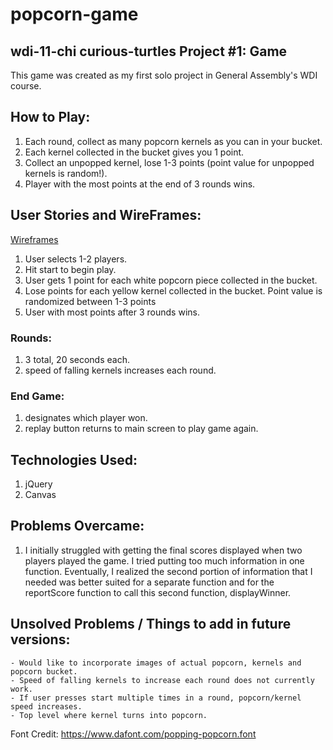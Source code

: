 # popcorn-game
## wdi-11-chi curious-turtles Project #1: Game

This game was created as my first solo project in General Assembly's WDI course.

## How to Play:
1. Each round, collect as many popcorn kernels as you can in your bucket.
2. Each kernel collected in the bucket gives you 1 point.
3. Collect an unpopped kernel, lose 1-3 points (point value for unpopped kernels is random!).
4. Player with the most points at the end of 3 rounds wins.

## User Stories and WireFrames:

[Wireframes](https://drive.google.com/file/d/0B2lKkBCaGtbxWk1ob29SZE50VVJrendIb3Z1T1dKMEZEWmNJ/view?usp=sharing)
	
1. User selects 1-2 players.
2. Hit start to begin play.
3. User gets 1 point for each white popcorn piece collected in the bucket.
4. Lose points for each yellow kernel collected in the bucket. Point value is randomized between 1-3 points
5. User with most points after 3 rounds wins.

### Rounds:

1. 3 total, 20 seconds each.
2. speed of falling kernels increases each round.

### End Game:
1. designates which player won.
2. replay button returns to main screen to play game again.

## Technologies Used:
1. jQuery
2. Canvas

## Problems Overcame:
1. I initially struggled with getting the final scores displayed when two players played the game. I tried putting too much information in one function. Eventually, I realized the second portion of information that I needed was better suited for a separate function and for the reportScore function to call this second function, displayWinner.

## Unsolved Problems / Things to add in future versions:
	- Would like to incorporate images of actual popcorn, kernels and popcorn bucket.
	- Speed of falling kernels to increase each round does not currently work.
	- If user presses start multiple times in a round, popcorn/kernel speed increases.
	- Top level where kernel turns into popcorn.



Font Credit: <https://www.dafont.com/popping-popcorn.font>
